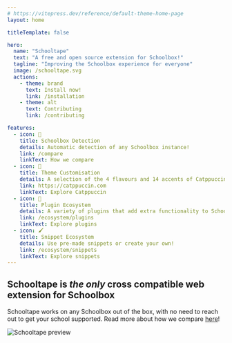 ```yaml
---
# https://vitepress.dev/reference/default-theme-home-page
layout: home

titleTemplate: false

hero:
  name: "Schooltape"
  text: "A free and open source extension for Schoolbox!"
  tagline: "Improving the Schoolbox experience for everyone"
  image: /schooltape.svg
  actions:
    - theme: brand
      text: Install now!
      link: /installation
    - theme: alt
      text: Contributing
      link: /contributing

features:
  - icon: 🔎
    title: Schoolbox Detection
    details: Automatic detection of any Schoolbox instance!
    link: /compare
    linkText: How we compare
  - icon: 🎨
    title: Theme Customisation
    details: A selection of the 4 flavours and 14 accents of Catppuccin.
    link: https://catppuccin.com
    linkText: Explore Catppuccin
  - icon: 🔌
    title: Plugin Ecosystem
    details: A variety of plugins that add extra functionality to Schoolbox.
    link: /ecosystem/plugins
    linkText: Explore plugins
  - icon: 🖌️
    title: Snippet Ecosystem
    details: Use pre-made snippets or create your own!
    link: /ecosystem/snippets
    linkText: Explore snippets
---
```


## Schooltape is <span style="color: var(--vp-c-brand-3)">_the only_</span> cross compatible web extension for Schoolbox

Schooltape works on any Schoolbox out of the box, with no need to reach out to get your school supported. Read more about how we compare [here](/compare)!

![Schooltape preview](https://raw.githubusercontent.com/schooltape/schooltape/main/assets/previews/preview.webp)

<!-- <div style="margin: auto; width: 100%; max-width: 900px; text-align: center;">
  <video style="border-radius: 12px;" src="todo" controls></video>
  <br />
  <small>
    A quick demonstration of Schooltape in action
  </small>
</div> -->

<style>
:root {
  --vp-home-hero-name-color: transparent;
  --vp-home-hero-name-background: -webkit-linear-gradient(120deg, var(--vp-c-brand-1) 30%, var(--vp-c-brand-3));

  --vp-home-hero-image-background-image: linear-gradient(-45deg, var(--vp-c-brand-1) 50%, var(--vp-c-brand-3) 50%);
  --vp-home-hero-image-filter: blur(44px);
}

@media (min-width: 640px) {
  :root {
    --vp-home-hero-image-filter: blur(56px);
  }
}

@media (min-width: 960px) {
  :root {
    --vp-home-hero-image-filter: blur(68px);
  }
}
</style>
